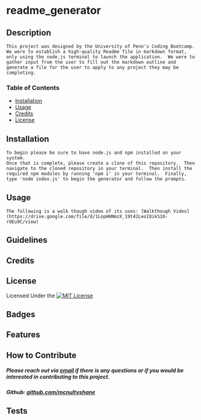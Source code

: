 # readme_generator

## Description
    This project was designed by the University of Penn's Coding Bootcamp. We were to establish a high-quality Readme file in markdown format, only using the node.js terminal to launch the application.  We were to gather input from the user to fill out the markdown outline and generate a file for the user to apply to any project they may be completing.  

### Table of Contents

- [Installation](#installation)
- [Usage](#usage)
- [Credits](#credits)
- [License](#license)

## Installation
    
    To begin please be sure to have node.js and npm installed on your system.
    Once that is complete, please create a clone of this repository.  Then navigate to the cloned repository in your terminal.  Then install the required npm modules by running 'npm i' in your terminal.  Finally, type 'node index.js' to begin the generator and follow the prompts.  

## Usage
    The following is a walk though video of its uses: [Walkthough Video](https://drive.google.com/file/d/1LopHHNmzX_19t42LeoI8ikS1O-rOEu9C/view)


## Guidelines


## Credits


## License

Licensed Under the [![MIT License](https://img.shields.io/badge/License-MIT-yellow.svg)](https://opensource.org/licenses/MIT)

## Badges


## Features


## How to Contribute

##### Please reach out via [email](mailto:mcnultyshanej@gmail.com) if there is any questions or if you would be interested in contributing to this project.
##### Github: [github.com/mcnultyshane](https://github.com/mcnultyshane)

## Tests


